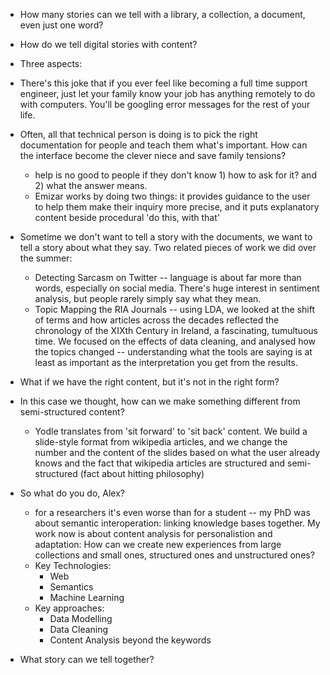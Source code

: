 * How many stories can we tell with a library, a collection, a document, even just one word?
* How do we tell digital stories with content?

* Three aspects:

* There's this joke that if you ever feel like becoming a full time support engineer, just let your family know your job has anything remotely to do with computers. You'll be googling error messages for the rest of your life.
* Often, all that technical person is doing is to pick the right documentation for people and teach them what's important. How can the interface become the clever niece and save family tensions?  
    * help is no good to people if they don't know 1) how to ask for it? and 2) what the answer means. 
    * Emizar works by doing two things: it provides guidance to the user to help them make their inquiry more precise, and it puts explanatory content beside procedural 'do this, with that'

* Sometime we don't want to tell a story with the documents, we want to tell a story about what they say. Two related pieces of work we did over the summer:
    * Detecting Sarcasm on Twitter -- language is about far more than words, especially on social media. There's huge interest in sentiment analysis, but people rarely simply say what they mean. 
    * Topic Mapping the RIA Journals -- using LDA, we looked at the shift of terms and how articles across the decades reflected the chronology of the XIXth Century in Ireland, a fascinating, tumultuous time. 
    We focused on the effects of data cleaning, and analysed how the topics changed -- understanding what the tools are saying is at least as important as the interpretation you get from the results.

* What if we have the right content, but it's not in the right form? 
* In this case we thought, how can we make something different from semi-structured content? 
    * Yodle translates from 'sit forward' to 'sit back' content. We build a slide-style format from wikipedia articles, and we change the number and the content of the slides based on what the user already knows and the fact that wikipedia articles are structured and semi-structured (fact about hitting philosophy)

* So what do you do, Alex? 
    * for a researchers it's even worse than for a student -- my PhD was about semantic interoperation: linking knowledge bases together. My work now is about content analysis for personalistion and adaptation: How can we create new experiences from large collections and small ones, structured ones and unstructured ones?
    * Key Technologies:
        * Web
        * Semantics 
        * Machine Learning
    * Key approaches:
        * Data Modelling
        * Data Cleaning
        * Content Analysis beyond the keywords
* What story can we tell together?
